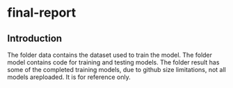 # final-report
## Introduction
The folder data contains the dataset used to train the model.
The folder model contains code for training and testing models.
The folder result has some of the completed training models, due to github size limitations, not all models areploaded. It is for reference only.

